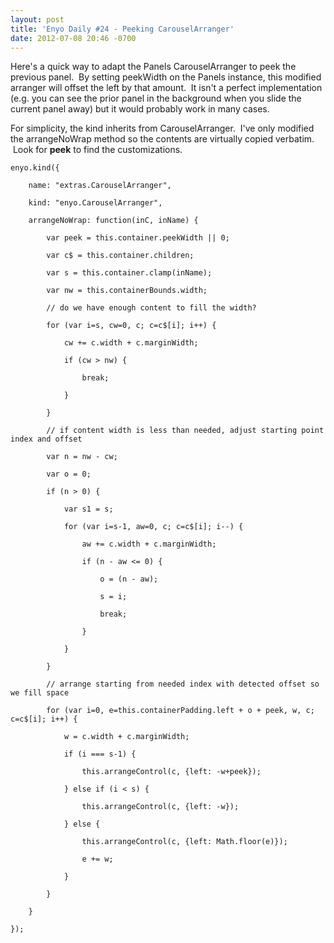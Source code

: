 ```yaml
---
layout: post
title: 'Enyo Daily #24 - Peeking CarouselArranger'
date: 2012-07-08 20:46 -0700
---
```


<p><p>Here's a quick way to adapt the Panels CarouselArranger to peek the previous panel.  By setting peekWidth on the Panels instance, this modified arranger will offset the left by that amount.  It isn't a perfect implementation (e.g. you can see the prior panel in the background when you slide the current panel away) but it would probably work in many cases.</p>

<p>For simplicity, the kind inherits from CarouselArranger.  I've only modified the arrangeNoWrap method so the contents are virtually copied verbatim.  Look for <strong>peek</strong> to find the customizations.</p>

<pre><code>enyo.kind({

    name: "extras.CarouselArranger",

    kind: "enyo.CarouselArranger",

    arrangeNoWrap: function(inC, inName) {

        var peek = this.container.peekWidth || 0;

        var c$ = this.container.children;

        var s = this.container.clamp(inName);

        var nw = this.containerBounds.width;

        // do we have enough content to fill the width?

        for (var i=s, cw=0, c; c=c$[i]; i++) {

            cw += c.width + c.marginWidth;

            if (cw &gt; nw) {

                break;

            }

        }

        // if content width is less than needed, adjust starting point index and offset

        var n = nw - cw;

        var o = 0;

        if (n &gt; 0) {

            var s1 = s;

            for (var i=s-1, aw=0, c; c=c$[i]; i--) {

                aw += c.width + c.marginWidth;

                if (n - aw &lt;= 0) {

                    o = (n - aw);

                    s = i;

                    break;

                }

            }

        }

        // arrange starting from needed index with detected offset so we fill space

        for (var i=0, e=this.containerPadding.left + o + peek, w, c; c=c$[i]; i++) {

            w = c.width + c.marginWidth;

            if (i === s-1) {

                this.arrangeControl(c, {left: -w+peek});

            } else if (i &lt; s) {

                this.arrangeControl(c, {left: -w});

            } else {

                this.arrangeControl(c, {left: Math.floor(e)});

                e += w;

            }

        }

    }

});</code></pre></p>